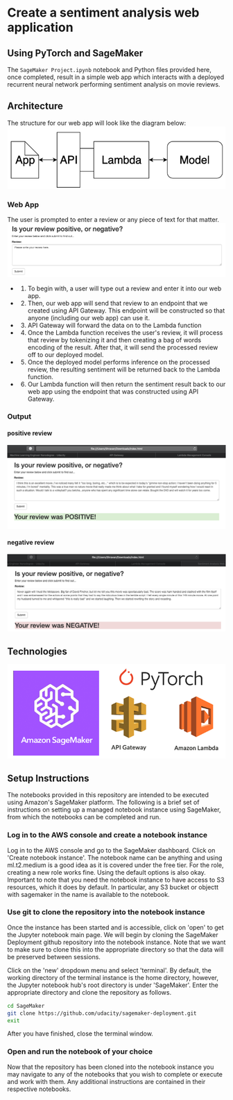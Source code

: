 # Create a sentiment analysis web application
## Using PyTorch and SageMaker

The `SageMaker Project.ipynb` notebook and Python files provided here, once completed, result in a simple web app which interacts with a deployed recurrent neural network performing sentiment analysis on movie reviews. 

## Architecture
The structure for our web app will look like the diagram below:
![architecture](images/webapp.png)

### Web App
The user is prompted to enter a review or any piece of text for that matter.
![webapp-view](images/webapp-view.png)

* 1. To begin with, a user will type out a review and enter it into our web app.
* 2. Then, our web app will send that review to an endpoint that we created using API Gateway. This endpoint will be constructed so that anyone (including our web app) can use it.
* 3. API Gateway will forward the data on to the Lambda function
* 4. Once the Lambda function receives the user's review, it will process that review by tokenizing it and then creating a bag of words encoding of the result. After that, it will send the processed review off to our deployed model.
* 5. Once the deployed model performs inference on the processed review, the resulting sentiment will be returned back to the Lambda function.
* 6. Our Lambda function will then return the sentiment result back to our web app using the endpoint that was constructed using API Gateway.

### Output

#### positive review
![positive-review](images/positive-review.png)

#### negative review
![negative-review](images/negative-review.png)

## Technologies
![technology](images/technology.png)


## Setup Instructions

The notebooks provided in this repository are intended to be executed using Amazon's SageMaker platform. The following is a brief set of instructions on setting up a managed notebook instance using SageMaker, from which the notebooks can be completed and run.

### Log in to the AWS console and create a notebook instance

Log in to the AWS console and go to the SageMaker dashboard. Click on 'Create notebook instance'. The notebook name can be anything and using ml.t2.medium is a good idea as it is covered under the free tier. For the role, creating a new role works fine. Using the default options is also okay. Important to note that you need the notebook instance to have access to S3 resources, which it does by default. In particular, any S3 bucket or objectt with sagemaker in the name is available to the notebook.

### Use git to clone the repository into the notebook instance

Once the instance has been started and is accessible, click on 'open' to get the Jupyter notebook main page. We will begin by cloning the SageMaker Deployment github repository into the notebook instance. Note that we want to make sure to clone this into the appropriate directory so that the data will be preserved between sessions.

Click on the 'new' dropdown menu and select 'terminal'. By default, the working directory of the terminal instance is the home directory, however, the Jupyter notebook hub's root directory is under 'SageMaker'. Enter the appropriate directory and clone the repository as follows.

```bash
cd SageMaker
git clone https://github.com/udacity/sagemaker-deployment.git
exit
```

After you have finished, close the terminal window.

### Open and run the notebook of your choice

Now that the repository has been cloned into the notebook instance you may navigate to any of the notebooks that you wish to complete or execute and work with them. Any additional instructions are contained in their respective notebooks.